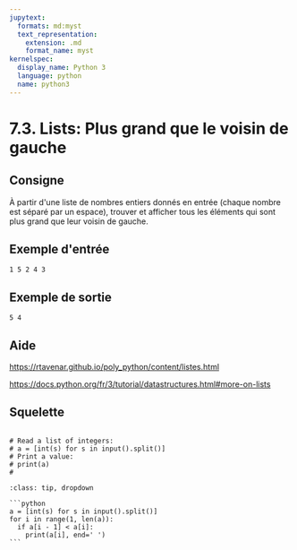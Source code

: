 ```yaml
---
jupytext:
  formats: md:myst
  text_representation:
    extension: .md
    format_name: myst
kernelspec:
  display_name: Python 3
  language: python
  name: python3
---
```


# 7.3. Lists: Plus grand que le voisin de gauche

## Consigne

À partir d'une liste de nombres entiers donnés en entrée (chaque nombre est séparé par un espace), trouver et afficher tous les éléments qui sont plus grand que leur voisin de gauche.

## Exemple d'entrée

```
1 5 2 4 3
```

## Exemple de sortie

```
5 4
```

## Aide

https://rtavenar.github.io/poly_python/content/listes.html

https://docs.python.org/fr/3/tutorial/datastructures.html#more-on-lists

## Squelette

```{code-cell} ipython3

# Read a list of integers:
# a = [int(s) for s in input().split()]
# Print a value:
# print(a)
# 
```

````{admonition} Cliquez ici pour voir la solution
:class: tip, dropdown

```python
a = [int(s) for s in input().split()]
for i in range(1, len(a)):
  if a[i - 1] < a[i]:
    print(a[i], end=' ')
```
````
